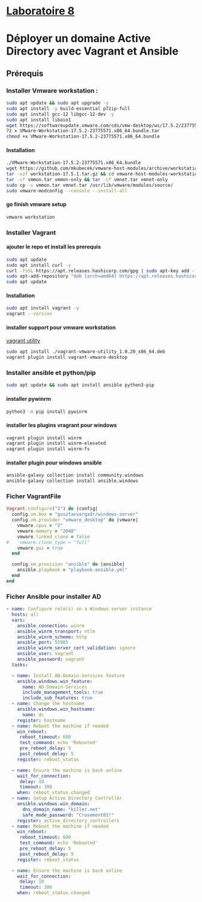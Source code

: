 # [Laboratoire 8](<../../labs pdf/Laboratoire-8.txt>)
# Déployer un domaine Active Directory avec Vagrant et Ansible

## Prérequis

### Installer Vmware workstation :
```bash
sudo apt update && sudo apt upgrade -y
sudo apt install -y build-essential p7zip-full
sudo apt install gcc-12 libgcc-12-dev -y
sudo apt install libaio1
wget https://softwareupdate.vmware.com/cds/vmw-desktop/ws/17.5.2/23775571/linux/core/VMware-Workstation-17.5.2-23775571.x86_64.bundle.tar
7z x VMware-Workstation-17.5.2-23775571.x86_64.bundle.tar
chmod +x VMware-Workstation-17.5.2-23775571.x86_64.bundle
```
#### Installation
```bash
./VMware-Workstation-17.5.2-23775571.x86_64.bundle
wget https://github.com/mkubecek/vmware-host-modules/archive/workstation-17.5.1.tar.gz
tar -xzf workstation-17.5.1.tar.gz && cd vmware-host-modules-workstation-17.5.1
tar -cf vmmon.tar vmmon-only && tar -cf vmnet.tar vmnet-only
sudo cp -v vmmon.tar vmnet.tar /usr/lib/vmware/modules/source/
sudo vmware-modconfig --console --install-all
```
#### go finish vmware setup
```bash
vmware workstation
```
### Installer Vagrant

#### ajouter le repo et install les prerequis
```bash
sudo apt update
sudo apt install curl -y
curl -fsSL https://apt.releases.hashicorp.com/gpg | sudo apt-key add -
sudo apt-add-repository "deb [arch=amd64] https://apt.releases.hashicorp.com $(lsb_release -cs) main"
sudo apt update
```
#### Installation

```bash
sudo apt install vagrant -y
vagrant --version
```
#### installer support pour vmware workstation 
[vagrant utility](https://developer.hashicorp.com/vagrant/install/vmware)

```bash
sudo apt install ./vagrant-vmware-utility_1.0.20_x86_64.deb
vagrant plugin install vagrant-vmware-desktop
```

### Installer ansible et python/pip
```bash
sudo apt update && sudo apt install ansible python3-pip
```
#### installer pywinrm
```bash
python3 -m pip install pywinrm
```
#### installer les plugins vragrant pour windows
```bash
vagrant plugin install winrm 
vagrant plugin install winrm-elevated 
vagrant plugin install winrm-fs
```
#### installer plugin pour windows ansible
```bash
ansible-galaxy collection install community.windows 
ansible-galaxy collection install ansible.windows
```
### Ficher VagrantFile
```ruby
Vagrant.configure("2") do |config|
  config.vm.box = "gusztavvargadr/windows-server"
  config.vm.provider "vmware_desktop" do |vmware|
    vmware.cpus = "2"
    vmware.memory = "2048"
    vmware.linked_clone = false
#    vmware.clone_type = "full"
    vmware.gui = true
  end

  config.vm.provision "ansible" do |ansible|
    ansible.playbook = "playbook-ansible.yml"
  end
end
```


### Ficher Ansible pour installer AD
```yaml
- name: Configure role(s) on a Windows server instance
  hosts: all
  vars:
    ansible_connection: winrm
    ansible_winrm_transport: ntlm
    ansible_winrm_scheme: http
    ansible_port: 55985
    ansible_winrm_server_cert_validation: ignore
    ansible_user: Vagrant
    ansible_password: vagrant
  tasks:

  - name: Install AD-Domain-Services feature
    ansible.windows.win_feature:
      name: AD-Domain-Services
      include_management_tools: true
      include_sub_features: true
  - name: Change the hostname
    ansible.windows.win_hostname:
      name: dc
    register: hostname
  - name: Reboot the machine if needed
    win_reboot:
     reboot_timeout: 600
     test_command: echo 'Rebooted'
     pre_reboot_delay: 5
     post_reboot_delay: 5
    register: reboot_status

  - name: Ensure the machine is back online
    wait_for_connection:
     delay: 10
     timeout: 300
    when: reboot_status.changed
  - name: Setup Active Directory Controller
    ansible.windows.win_domain:
      dns_domain_name: "killer.net"
      safe_mode_password: "Crosemont01!"
    register: active_directory_controllers
  - name: Reboot the machine if needed
    win_reboot:
     reboot_timeout: 600
     test_command: echo 'Rebooted'
     pre_reboot_delay: 5
     post_reboot_delay: 5
    register: reboot_status

  - name: Ensure the machine is back online
    wait_for_connection:
     delay: 10
     timeout: 300
    when: reboot_status.changed
```

